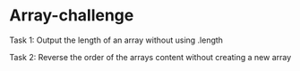 # Array-challenge

Task 1: 
Output the length of an array without using .length

Task 2:
Reverse the order of the arrays content without creating a new array
